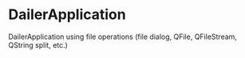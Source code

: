 # DailerApplication
DailerApplication using file operations (file dialog, QFile, QFileStream, QString split, etc.)
